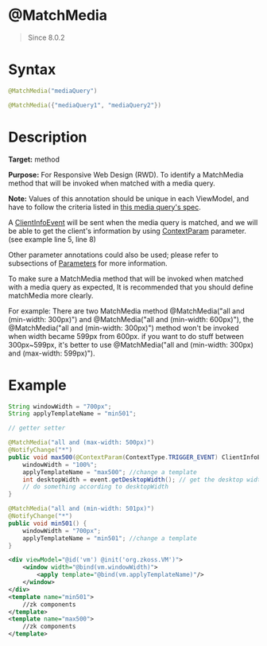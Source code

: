 # @MatchMedia
> Since 8.0.2

Syntax
======

```java
@MatchMedia("mediaQuery")

@MatchMedia({"mediaQuery1", "mediaQuery2"})
```

Description
===========

**Target:** method

**Purpose:** For Responsive Web Design (RWD). To identify a MatchMedia method that will be invoked when matched with a media query.

**Note:** Values of this annotation should be unique in each ViewModel, and have to follow the criteria listed in <a href="http://www.w3schools.com/cssref/css3_pr_mediaquery.asp">this media query's spec</a>.

A <a href="https://www.zkoss.org/javadoc/latest/zk/org/zkoss/zk/ui/event/ClientInfoEvent.html">ClientInfoEvent</a> will be sent when the media query is matched, and we will be able to get the client's information by using [ ContextParam](./contextparam.html) parameter. (see example line 5, line 8)

Other parameter annotations could also be used; please refer to subsections of [ Parameters](./parameters.html) for more information.

To make sure a MatchMedia method that will be invoked when matched with a media query as expected, It is recommended that you should define matchMedia more clearly. 

For example: There are two MatchMedia method @MatchMedia("all and (min-width: 300px)") and @MatchMedia("all and (min-width: 600px)"), the @MatchMedia("all and (min-width: 300px)") method won't be invoked when width became 599px from 600px. if you want to do stuff between 300px~599px, it's better to use @MatchMedia("all and (min-width: 300px) and (max-width: 599px)").

Example
=======

```java
String windowWidth = "700px";
String applyTemplateName = "min501";

// getter setter

@MatchMedia("all and (max-width: 500px)")
@NotifyChange("*")
public void max500(@ContextParam(ContextType.TRIGGER_EVENT) ClientInfoEvent event) {
	windowWidth = "100%";
    applyTemplateName = "max500"; //change a template
	int desktopWidth = event.getDesktopWidth(); // get the desktop width by the event
	// do something according to desktopWidth
}

@MatchMedia("all and (min-width: 501px)")
@NotifyChange("*")
public void min501() {
	windowWidth = "700px";
    applyTemplateName = "min501"; //change a template
}
```

```xml
<div viewModel="@id('vm') @init('org.zkoss.VM')">
	<window width="@bind(vm.windowWidth)">
		<apply template="@bind(vm.applyTemplateName)"/>
	</window>
</div>
<template name="min501">
	//zk components
</template>
<template name="max500">
	//zk components
</template>
```
